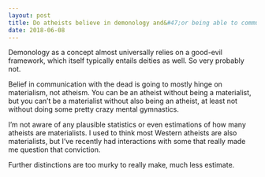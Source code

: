 ```yaml
---
layout: post
title: Do atheists believe in demonology and&#47;or being able to communicate with the dead?
date: 2018-06-08
---
```


<p>Demonology as a concept almost universally relies on a good-evil framework, which itself typically entails deities as well. So very probably not.</p><p>Belief in communication with the dead is going to mostly hinge on materialism, not atheism. You can be an atheist without being a materialist, but you can’t be a materialist without also being an atheist, at least not without doing some pretty crazy mental gymnastics.</p><p>I’m not aware of any plausible statistics or even estimations of how many atheists are materialists. I used to think most Western atheists are also materialists, but I’ve recently had interactions with some that really made me question that conviction.</p><p>Further distinctions are too murky to really make, much less estimate.</p>
